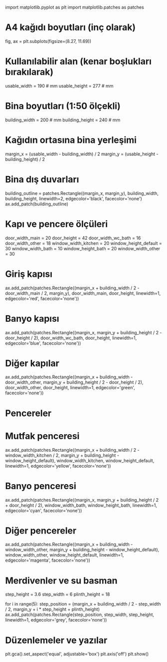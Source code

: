 import matplotlib.pyplot as plt
import matplotlib.patches as patches

# A4 kağıdı boyutları (inç olarak)
fig, ax = plt.subplots(figsize=(8.27, 11.69))

# Kullanılabilir alan (kenar boşlukları bırakılarak)
usable_width = 190  # mm
usable_height = 277  # mm

# Bina boyutları (1:50 ölçekli)
building_width = 200  # mm
building_height = 240  # mm

# Kağıdın ortasına bina yerleşimi
margin_x = (usable_width - building_width) / 2
margin_y = (usable_height - building_height) / 2

# Bina dış duvarları
building_outline = patches.Rectangle((margin_x, margin_y), building_width, building_height, 
                                     linewidth=2, edgecolor='black', facecolor='none')
ax.add_patch(building_outline)

# Kapı ve pencere ölçüleri
door_width_main = 20
door_height = 42
door_width_wc_bath = 16
door_width_other = 18
window_width_kitchen = 20
window_height_default = 30
window_width_bath = 10
window_height_bath = 20
window_width_other = 30

# Giriş kapısı
ax.add_patch(patches.Rectangle((margin_x + building_width / 2 - door_width_main / 2, margin_y), 
                               door_width_main, door_height, linewidth=1, edgecolor='red', facecolor='none'))

# Banyo kapısı
ax.add_patch(patches.Rectangle((margin_x, margin_y + building_height / 2 - door_height / 2), 
                               door_width_wc_bath, door_height, linewidth=1, edgecolor='blue', facecolor='none'))

# Diğer kapılar
ax.add_patch(patches.Rectangle((margin_x + building_width - door_width_other, 
                                margin_y + building_height / 2 - door_height / 2), 
                               door_width_other, door_height, linewidth=1, edgecolor='green', facecolor='none'))

# Pencereler
# Mutfak penceresi
ax.add_patch(patches.Rectangle((margin_x + building_width / 2 - window_width_kitchen / 2, margin_y + building_height - window_height_default), 
                               window_width_kitchen, window_height_default, linewidth=1, edgecolor='yellow', facecolor='none'))

# Banyo penceresi
ax.add_patch(patches.Rectangle((margin_x, margin_y + building_height / 2 + door_height / 2), 
                               window_width_bath, window_height_bath, linewidth=1, edgecolor='cyan', facecolor='none'))

# Diğer pencereler
ax.add_patch(patches.Rectangle((margin_x + building_width - window_width_other, margin_y + building_height - window_height_default), 
                               window_width_other, window_height_default, linewidth=1, edgecolor='magenta', facecolor='none'))

# Merdivenler ve su basman
step_height = 3.6
step_width = 6
plinth_height = 18

for i in range(5):
    step_position = (margin_x + building_width / 2 - step_width / 2, margin_y + i * step_height + plinth_height)
    ax.add_patch(patches.Rectangle(step_position, step_width, step_height, linewidth=1, edgecolor='grey', facecolor='none'))

# Düzenlemeler ve yazılar
plt.gca().set_aspect('equal', adjustable='box')
plt.axis('off')
plt.show()
